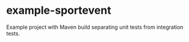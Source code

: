 example-sportevent
==================

Example project with Maven build separating unit tests from integration tests.
